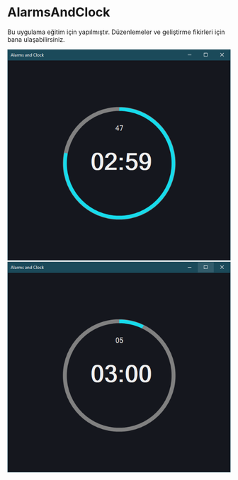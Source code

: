 # AlarmsAndClock
Bu uygulama eğitim için yapılmıştır. Düzenlemeler ve geliştirme fikirleri için bana ulaşabilirsiniz.

![Clock 1](https://github.com/mukireus/AlarmsAndClock/blob/master/doc/1.png)
![Clock 1](https://github.com/mukireus/AlarmsAndClock/blob/master/doc/2.png)
